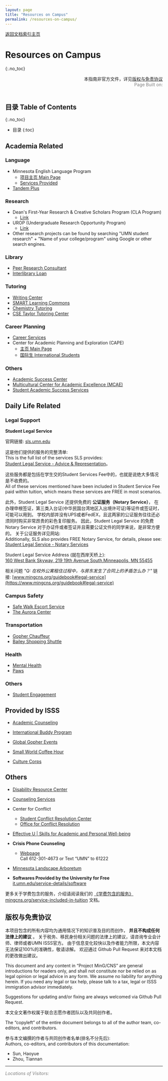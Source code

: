```yaml
---
layout: page
title: "Resources on Campus"
permalink: /resources-on-campus/
---
```


<div>
<a href="http://www.mingcns.org">返回文档索引主页</a>
</div>

# Resources on Campus
{:.no_toc}

<div align="right">
本指南非官方文件，详见<a href="#版权与免责协议">版权与免责协议</a><br>
<div style="color: grey">
Page Built on:
<i><script type="text/javascript"> document.write(document.lastModified); </script></i>
</div>
</div><br>

## 目录 Table of Contents
{:.no_toc}

* 目录
{:toc}


## Academia Related

### Language  
  * Minnesota English Language Program  
    * [项目主页 Main Page](https://ccaps.umn.edu/minnesota-english-language-program)   
    * [Services Provided](https://ccaps.umn.edu/esl-resources/students)
  * [Tandem Plus](https://tandem.umn.edu/)

### Research
  * Dean's First-Year Research & Creative Scholars Program (CLA Program)  
    * [Link](https://cla.umn.edu/student-services-advising/scholarships-awards/deans-first-year-research-creative-scholars-program)
  * UROP (Undergraduate Research Opportunity Program)  
    * [Link](https://ugresearch.umn.edu/)
  * Other research projects can be found by searching "UMN student research" + "Name of your college/program" using Google or other search engines.

### Library
  * [Peer Research Consultant](https://www.lib.umn.edu/services/prc)
  * [Interlibrary Loan](https://www.lib.umn.edu/interlibraryloan)

### Tutoring
  * [Writing Center](http://writing.umn.edu/)
  * [SMART Learning Commons](https://www.lib.umn.edu/smart/tutor-schedules)
  * [Chemistry Tutoring](http://genchem.chem.umn.edu/)
  * [CSE Taylor Tutoring Center](https://housing.umn.edu/llcs/taylor)

### Career Planning
  * [Career Services](http://career.umn.edu/)
  * Center for Academic Planning and Exploration (CAPE)  
    * [主页 Main Page](http://www.cape.umn.edu/)  
    * [国际生 International Students](http://capeinternational.umn.edu/)

### Others
  * [Academic Success Center](http://success.umn.edu/)
  * [Multicultural Center for Academic Excellence (MCAE)](http://mcae.umn.edu/)
  * [Student Academic Success Services](https://sass.umn.edu/)


## Daily Life Related

### Legal Support

**Student Legal Service**

官网链接: [sls.umn.edu](http://sls.umn.edu/)

这是他们提供的服务的完整清单:  
This is the full list of the services SLS provides:     
[Student Legal Service - Advice & Representation](http://sls.umn.edu/our-services/advice-representation)。  

这些服务都是包括在学生交的Student Services Fee中的，也就是说绝大多情况是不收费的。  
All of these services mentioned have been included in Student Service Fee paid within tuition,
which means these services are FREE in most scenarios.

此外，Student Legal Service 还提供免费的 **公证服务（Notary Service）**，
在办理申根签证，第三类入台证(中华民国台湾地区入出境许可证)等证件或签证时，可能可以用到。
学校内部并没有UPS或者FedEX，且这两家的公证服务往往还必须同时购买非常昂贵的彩色复印服务。
因此，Student Legal Service 的免费 Notary Service 对于办证件或者签证并且需要公证文件的同学来说，是非常方便的。
关于公证服务详见网站:  
Additionally, SLS also provides FREE Notary Service, for details, please see:  
[Student Legal Service - Notary Services](http://sls.umn.edu/our-services/notary-services)  


Student Legal Service Address (就在西岸天桥上):  
[160 West Bank Skyway, 219 19th Avenue South,Minneapolis, MN 55455](https://goo.gl/maps/yYgNLktHQoWvyHyR6)  

相关问题 _"Q: 在校外公寓租住过程中，与房东发生了合同上的矛盾怎么办？"_
链接: [www.mingcns.org/guidebook#legal-service](https://www.mingcns.org/guidebook#legal-service)

### Campus Safety
  * [Safe Walk Escort Service](https://www.pts.umn.edu/walk/campus-security-monitor-escort)
  * [The Aurora Center](http://aurora.umn.edu/)

### Transportation
  * [Gopher Chauffeur](https://boynton.umn.edu/gopher-chauffeur)
  * [Bailey Shopping Shuttle](https://housing.umn.edu/bailey-shuttle)

### Health
  * [Mental Health](http://www.mentalhealth.umn.edu/)
  * [Paws](https://boynton.umn.edu/paws)

### Others
  * [Student Engagement](http://engage.umn.edu/)

## Provided by ISSS
  * [Academic Counseling](https://isss.umn.edu/Academics/academic-counseling.html)

  * [International Buddy Program](https://isss.umn.edu/programs/interbuddy/)

  * [Global Gopher Events](https://isss.umn.edu/programs/ggumn/)

  * [Small World Coffee Hour](https://isss.umn.edu/programs/smallworld/)

  * [Culture Corps](https://isss.umn.edu/programs/culturecorps/)

## Others

  * [Disability Resource Center](https://disability.umn.edu/)

  * [Counseling Services](https://counseling.umn.edu/)

  * Center for Conflict  
    * [Student Conflict Resolution Center](http://www.sos.umn.edu/)  
    * [Office for Conflict Resolution](https://ocr.umn.edu/)

  * [Effective U \| Skills for Academic and Personal Well-being](http://effectiveu.umn.edu/)

  * **Crisis Phone Counseling**   
    * [Webpage](http://www.mentalhealth.umn.edu/text/index.html)  
      Call 612-301-4673 or Text “UMN” to 61222

  * [Minnesota Landscape Arboretum](http://arboretum.umn.edu/)

  * **Softwares Provided by the University for Free**  
  [it.umn.edu/service-details/software](https://it.umn.edu/service-details/software)

更多关于学费包含的服务，介绍请阅读我们的 [《学费包含的服务》mingcns.org/service-included-in-tuition](https://www.mingcns.org/service-included-in-tuition/) 文档。


## 版权与免责协议
本项目包含的所有内容均为通用情况下的知识普及目的而创作， **并且不构成任何法律上的建议** 。
关于税务、移民身份相关问题的法律上的建议，请咨询专业会计师、律师或者UMN ISSS官方。
由于信息变化较快以及作者能力所限，本文内容无法保证100%的准确性，敬请谅解。
欢迎通过 Github Pull Request 来对本文档的更改做出建议。

This document and any content in “Project MinG/CNS” are general introductions for readers only,
and shall not constitute nor be relied on as legal opinion or legal advice in any form.
We assume no liability for anything herein.
If you need any legal or tax help, please talk to a tax, legal or ISSS immigration advisor immediately.

Suggestions for updating and/or fixing are always welcomed via Github Pull Request.

本文全文著作权属于联合志愿作者团队以及共同创作者。

The “copyleft” of the entire document belongs to all of the author team, co-editors, and contributors.  

参与本文编撰的作者与共同创作者名单(排名不分先后):  
Authors, co-editors, and contributors of this documentation:

* Sun, Haoyue
* Zhou, Tiannan

---
_<font color="grey">Locations of Visitors: </font>_
<div style="width: 50%; ">
<script type='text/javascript' id='clustrmaps' src='//cdn.clustrmaps.com/map_v2.js?cl=ffffff&w=a&t=tt&d=6dgA5xsRget7ciqINHnS-LTZ2Bt67OdMGfiecR3Qa-8&cmo=ff7a00&cmn=ff0000&ct=ffffff&co=2d78ad'></script>
</div>
